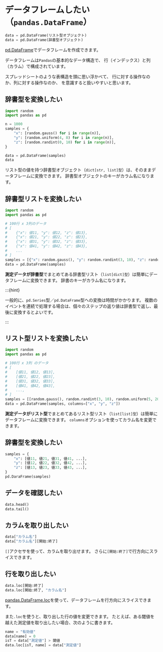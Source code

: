 # データフレームしたい（``pandas.DataFrame``）

```python
data = pd.DataFrame(リスト型オブジェクト)
data = pd.DataFrame(辞書型オブジェクト)
```

[pd.DataFrame](https://pandas.pydata.org/pandas-docs/stable/reference/api/pandas.DataFrame.html)でデータフレームを作成できます。

データフレームは``Pandas``の基本的なデータ構造で、
行（インデックス）と列（カラム）で構成されています。

スプレッドシートのような表構造を頭に思い浮かべて、
行に対する操作なのか、列に対する操作なのか、
を意識すると扱いやすいと思います。

## 辞書型を変換したい

```python
import random
import pandas as pd

n = 1000
samples = {
    "x": [random.gauss() for i in range(n)],
    "y": [random.uniform(4, 8) for i in range(n)],
    "z": [random.randint(0, 10) for i in range(n)],
}

data = pd.DataFrame(samples)
data
```

リスト型の値を持つ辞書型オブジェクト（``dict[str, list]型``）は、そのままデータフレームに変換できます。
辞書型オブジェクトのキーがカラム名になります。

## 辞書型リストを変換したい

```python
import random
import pandas as pd

# 100行 x 3列のデータ
# [
#    {"x": 値11, "y": 値12, "z": 値13},
#    {"x": 値21, "y": 値22, "z": 値23},
#    {"x": 値31, "y": 値32, "z": 値33},
#    {"x": 値41, "y": 値42, "z": 値43},
#    ...
# ]
samples = [{"x": random.gauss(), "y": random.randint(3, 10), "z": random.uniform(5, 20)} for i in range(100)]
data = pd.DataFrame(samples)
```

**測定データが辞書型**でまとめてある辞書型リスト（``list[dict]型``）は簡単にデータフレームに変換できます。
辞書のキーがカラム名になります。

:::{hint}

一般的に、``pd.Series``型／``pd.DataFrame``型への変換は時間がかかります。
複数のイベントを連続で処理する場合は、個々のステップの返り値は辞書型で返し、最後に変換するとよいです。

:::

## リスト型リストを変換したい

```python
import random
import pandas as pd

# 100行 x 3列 のデータ
# [
#    [値11, 値12, 値13],
#    [値21, 値22, 値23],
#    [値31, 値32, 値33],
#    [値41, 値42, 値43],
#    ...,
# ]
samples = [[random.gauss(), random.randint(3, 10), random.uniform(5, 20)] for i in range(100)]
data = pd.DataFrame(samples, columns=["x", "y", "z"])
```

**測定データがリスト型**でまとめてあるリスト型リスト（``list[list]型``）は簡単にデータフレームに変換できます。
``columns``オプションを使ってカラム名を変更できます。

## 辞書型を変換したい

```python
samples = {
    "x": [値11, 値21, 値31, 値41, ...],
    "y": [値12, 値22, 値32, 値42, ...],
    "z": [値13, 値23, 値33, 値43, ...],
}
pd.DaraFrame(samples)
```

## データを確認したい

```python
data.head()
data.tail()
```

## カラムを取り出したい

```python
data["カラム名"]
data["カラム名"][開始:終了]
```

``[]``アクセサを使って、カラムを取り出せます。
さらに``[開始:終了]``で行方向にスライスできます。

## 行を取り出したい

```python
data.loc[開始:終了]
data.loc[開始:終了, "カラム名"]
```

[pandas.DataFrame.loc](https://pandas.pydata.org/pandas-docs/stable/reference/api/pandas.DataFrame.loc.html)を使って、データフレームを行方向にスライスできます。

また``.loc``を使うと、取り出した行の値を変更できます。
たとえば、ある閾値を越えた測定値を取り出したい場合、次のように書きます。

```python
name = "有効値"
data[name] = 0
isT = data["測定値"] > 閾値
data.loc[isT, name] = data["測定値"]
```
